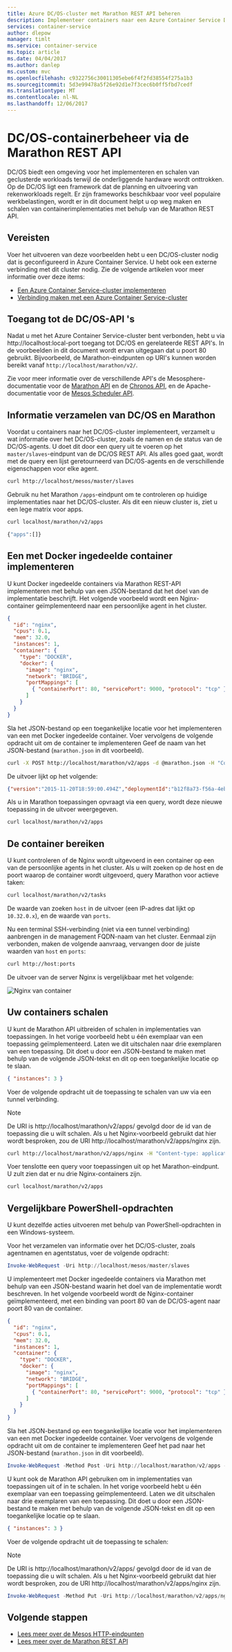 ```yaml
---
title: Azure DC/OS-cluster met Marathon REST API beheren
description: Implementeer containers naar een Azure Container Service DC/OS-cluster met behulp van de Marathon REST API.
services: container-service
author: dlepow
manager: timlt
ms.service: container-service
ms.topic: article
ms.date: 04/04/2017
ms.author: danlep
ms.custom: mvc
ms.openlocfilehash: c9322756c30011305ebe6f4f2fd38554f275a1b3
ms.sourcegitcommit: 5d3e99478a5f26e92d1e7f3cec6b0ff5fbd7cedf
ms.translationtype: MT
ms.contentlocale: nl-NL
ms.lasthandoff: 12/06/2017
---
```

# <a name="dcos-container-management-through-the-marathon-rest-api"></a>DC/OS-containerbeheer via de Marathon REST API

DC/OS biedt een omgeving voor het implementeren en schalen van geclusterde workloads terwijl de onderliggende hardware wordt onttrokken. Op de DC/OS ligt een framework dat de planning en uitvoering van rekenworkloads regelt. Er zijn frameworks beschikbaar voor veel populaire werkbelastingen, wordt er in dit document helpt u op weg maken en schalen van containerimplementaties met behulp van de Marathon REST API. 

## <a name="prerequisites"></a>Vereisten

Voer het uitvoeren van deze voorbeelden hebt u een DC/OS-cluster nodig dat is geconfigureerd in Azure Container Service. U hebt ook een externe verbinding met dit cluster nodig. Zie de volgende artikelen voor meer informatie over deze items:

* [Een Azure Container Service-cluster implementeren](container-service-deployment.md)
* [Verbinding maken met een Azure Container Service-cluster](../container-service-connect.md)

## <a name="access-the-dcos-apis"></a>Toegang tot de DC/OS-API 's
Nadat u met het Azure Container Service-cluster bent verbonden, hebt u via http://localhost:local-port toegang tot DC/OS en gerelateerde REST API's. In de voorbeelden in dit document wordt ervan uitgegaan dat u poort 80 gebruikt. Bijvoorbeeld, de Marathon-eindpunten op URI's kunnen worden bereikt vanaf `http://localhost/marathon/v2/`. 

Zie voor meer informatie over de verschillende API's de Mesosphere-documentatie voor de [Marathon API](https://mesosphere.github.io/marathon/docs/rest-api.html) en de [Chronos API](https://mesos.github.io/chronos/docs/api.html), en de Apache-documentatie voor de [Mesos Scheduler API](http://mesos.apache.org/documentation/latest/scheduler-http-api/).

## <a name="gather-information-from-dcos-and-marathon"></a>Informatie verzamelen van DC/OS en Marathon
Voordat u containers naar het DC/OS-cluster implementeert, verzamelt u wat informatie over het DC/OS-cluster, zoals de namen en de status van de DC/OS-agents. U doet dit door een query uit te voeren op het `master/slaves`-eindpunt van de DC/OS REST API. Als alles goed gaat, wordt met de query een lijst geretourneerd van DC/OS-agents en de verschillende eigenschappen voor elke agent.

```bash
curl http://localhost/mesos/master/slaves
```

Gebruik nu het Marathon `/apps`-eindpunt om te controleren op huidige implementaties naar het DC/OS-cluster. Als dit een nieuw cluster is, ziet u een lege matrix voor apps.

```bash
curl localhost/marathon/v2/apps

{"apps":[]}
```

## <a name="deploy-a-docker-formatted-container"></a>Een met Docker ingedeelde container implementeren
U kunt Docker ingedeelde containers via Marathon REST-API implementeren met behulp van een JSON-bestand dat het doel van de implementatie beschrijft. Het volgende voorbeeld wordt een Nginx-container geïmplementeerd naar een persoonlijke agent in het cluster. 

```json
{
  "id": "nginx",
  "cpus": 0.1,
  "mem": 32.0,
  "instances": 1,
  "container": {
    "type": "DOCKER",
    "docker": {
      "image": "nginx",
      "network": "BRIDGE",
      "portMappings": [
        { "containerPort": 80, "servicePort": 9000, "protocol": "tcp" }
      ]
    }
  }
}
```

Sla het JSON-bestand op een toegankelijke locatie voor het implementeren van een met Docker ingedeelde container. Voer vervolgens de volgende opdracht uit om de container te implementeren Geef de naam van het JSON-bestand (`marathon.json` in dit voorbeeld).

```bash
curl -X POST http://localhost/marathon/v2/apps -d @marathon.json -H "Content-type: application/json"
```

De uitvoer lijkt op het volgende:

```json
{"version":"2015-11-20T18:59:00.494Z","deploymentId":"b12f8a73-f56a-4eb1-9375-4ac026d6cdec"}
```

Als u in Marathon toepassingen opvraagt via een query, wordt deze nieuwe toepassing in de uitvoer weergegeven.

```bash
curl localhost/marathon/v2/apps
```

## <a name="reach-the-container"></a>De container bereiken

U kunt controleren of de Nginx wordt uitgevoerd in een container op een van de persoonlijke agents in het cluster. Als u wilt zoeken op de host en de poort waarop de container wordt uitgevoerd, query Marathon voor actieve taken: 

```bash
curl localhost/marathon/v2/tasks
```

De waarde van zoeken `host` in de uitvoer (een IP-adres dat lijkt op `10.32.0.x`), en de waarde van `ports`.


Nu een terminal SSH-verbinding (niet via een tunnel verbinding) aanbrengen in de management FQDN-naam van het cluster. Eenmaal zijn verbonden, maken de volgende aanvraag, vervangen door de juiste waarden van `host` en `ports`:

```bash
curl http://host:ports
```

De uitvoer van de server Nginx is vergelijkbaar met het volgende:

![Nginx van container](./media/container-service-mesos-marathon-rest/nginx.png)




## <a name="scale-your-containers"></a>Uw containers schalen
U kunt de Marathon API uitbreiden of schalen in implementaties van toepassingen. In het vorige voorbeeld hebt u één exemplaar van een toepassing geïmplementeerd. Laten we dit uitschalen naar drie exemplaren van een toepassing. Dit doet u door een JSON-bestand te maken met behulp van de volgende JSON-tekst en dit op een toegankelijke locatie op te slaan.

```json
{ "instances": 3 }
```

Voer de volgende opdracht uit de toepassing te schalen van uw via een tunnel verbinding.

> [!NOTE]
> De URI is http://localhost/marathon/v2/apps/ gevolgd door de id van de toepassing die u wilt schalen. Als u het Nginx-voorbeeld gebruikt dat hier wordt besproken, zou de URI http://localhost/marathon/v2/apps/nginx zijn.
> 
> 

```bash
curl http://localhost/marathon/v2/apps/nginx -H "Content-type: application/json" -X PUT -d @scale.json
```

Voer tenslotte een query voor toepassingen uit op het Marathon-eindpunt. U zult zien dat er nu drie Nginx-containers zijn.

```bash
curl localhost/marathon/v2/apps
```

## <a name="equivalent-powershell-commands"></a>Vergelijkbare PowerShell-opdrachten
U kunt dezelfde acties uitvoeren met behulp van PowerShell-opdrachten in een Windows-systeem.

Voor het verzamelen van informatie over het DC/OS-cluster, zoals agentnamen en agentstatus, voer de volgende opdracht:

```powershell
Invoke-WebRequest -Uri http://localhost/mesos/master/slaves
```

U implementeert met Docker ingedeelde containers via Marathon met behulp van een JSON-bestand waarin het doel van de implementatie wordt beschreven. In het volgende voorbeeld wordt de Nginx-container geïmplementeerd, met een binding van poort 80 van de DC/OS-agent naar poort 80 van de container.

```json
{
  "id": "nginx",
  "cpus": 0.1,
  "mem": 32.0,
  "instances": 1,
  "container": {
    "type": "DOCKER",
    "docker": {
      "image": "nginx",
      "network": "BRIDGE",
      "portMappings": [
        { "containerPort": 80, "servicePort": 9000, "protocol": "tcp" }
      ]
    }
  }
}
```

Sla het JSON-bestand op een toegankelijke locatie voor het implementeren van een met Docker ingedeelde container. Voer vervolgens de volgende opdracht uit om de container te implementeren Geef het pad naar het JSON-bestand (`marathon.json` in dit voorbeeld).

```powershell
Invoke-WebRequest -Method Post -Uri http://localhost/marathon/v2/apps -ContentType application/json -InFile 'c:\marathon.json'
```

U kunt ook de Marathon API gebruiken om in implementaties van toepassingen uit of in te schalen. In het vorige voorbeeld hebt u één exemplaar van een toepassing geïmplementeerd. Laten we dit uitschalen naar drie exemplaren van een toepassing. Dit doet u door een JSON-bestand te maken met behulp van de volgende JSON-tekst en dit op een toegankelijke locatie op te slaan.

```json
{ "instances": 3 }
```

Voer de volgende opdracht uit de toepassing te schalen:

> [!NOTE]
> De URI is http://localhost/marathon/v2/apps/ gevolgd door de id van de toepassing die u wilt schalen. Als u het Nginx-voorbeeld gebruikt dat hier wordt besproken, zou de URI http://localhost/marathon/v2/apps/nginx zijn.
> 
> 

```powershell
Invoke-WebRequest -Method Put -Uri http://localhost/marathon/v2/apps/nginx -ContentType application/json -InFile 'c:\scale.json'
```

## <a name="next-steps"></a>Volgende stappen
* [Lees meer over de Mesos HTTP-eindpunten](http://mesos.apache.org/documentation/latest/endpoints/)
* [Lees meer over de Marathon REST API](https://mesosphere.github.io/marathon/docs/rest-api.html)

